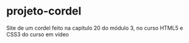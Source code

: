 # projeto-cordel
Site de um cordel feito na capítulo 20 do módulo 3, no curso HTML5 e CSS3 do curso em vídeo
